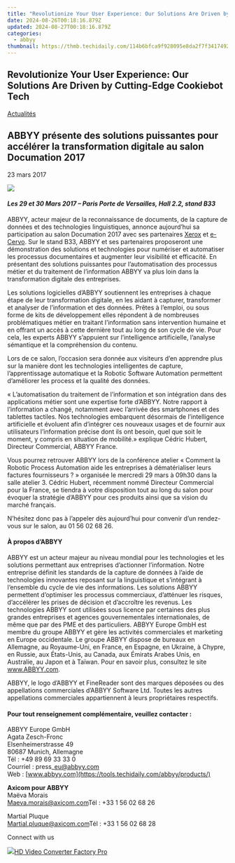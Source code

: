 ```yaml
---
title: "Revolutionize Your User Experience: Our Solutions Are Driven by Cutting-Edge Cookiebot Tech"
date: 2024-08-26T00:18:16.879Z
updated: 2024-08-27T00:18:16.879Z
categories:
  - abbyy
thumbnail: https://thmb.techidaily.com/114b6bfca9f928095e8da2f7f3417492afac50bf37b6d4d36fe64b43b43e9aea.jpg
---
```


## Revolutionize Your User Experience: Our Solutions Are Driven by Cutting-Edge Cookiebot Tech

[Actualités](https://tools.techidaily.com/abbyy/products/)

## ABBYY présente des solutions puissantes pour accélérer la transformation digitale au salon Documation 2017

23 mars 2017

![](https://content.abbyy.com/-/media/project/abbyy/abbyy/branchtemplates/shutterstock_1272462163_1296-x-729.jpg?h=729&iar=0&w=1296)

#### _Les 29 et 30 Mars 2017 – Paris Porte de Versailles, Hall 2.2, stand B33_

  
ABBYY, acteur majeur de la reconnaissance de documents, de la capture de données et des technologies linguistiques, annonce aujourd’hui sa participation au salon Documation 2017 avec ses partenaires [Xerox](https://www.xerox.fr/ "Xerox") et [e-Cervo](http://www.e-cervo.fr/ "e-Cervo"). Sur le stand B33, ABBYY et ses partenaires proposeront une démonstration des solutions et technologies pour numériser et automatiser les processus documentaires et augmenter leur visibilité et efficacité. En présentant des solutions puissantes pour l’automatisation des processus métier et du traitement de l’information ABBYY va plus loin dans la transformation digitale des entreprises.

Les solutions logicielles d’ABBYY soutiennent les entreprises à chaque étape de leur transformation digitale, en les aidant à capturer, transformer et analyser de l’information et des données. Prêtes à l’em­ploi, ou sous forme de kits de déve­loppement elles répondent à de nombreuses problématiques métier en traitant l’information sans intervention humaine et en offrant un accès à cette dernière tout au long de son cycle de vie. Pour cela, les experts ABBYY s’appuient sur l’intelligence artificielle, l’analyse sémantique et la compréhension du contenu.

  
Lors de ce salon, l’occasion sera donnée aux visiteurs d’en apprendre plus sur la manière dont les technologies intelligentes de capture, l’apprentissage automatique et la Robotic Software Automation permettent d’améliorer les process et la qualité des données.

« L’auto­matisation du traitement de l’infor­mation et son intégration dans des applications métier sont une expertise forte d’ABBYY. Notre rapport à l’information a changé, notamment avec l’arrivée des smartphones et des tablettes tactiles. Nos technologies embarquent désormais de l’intelligence artificielle et évoluent afin d’intégrer ces nouveaux usages et de fournir aux utilisateurs l’information précise dont ils ont besoin, quel que soit le moment, y compris en situation de mobilité.» explique Cédric Hubert, Directeur Commercial, ABBYY France.

  
Vous pourrez retrouver ABBYY lors de la conférence atelier « Comment la Robotic Process Automation aide les entreprises à dématérialiser leurs factures fournisseurs ? » organisée le mercredi 29 mars à 09h30 dans la salle atelier 3\. Cédric Hubert, récemment nommé Directeur Commercial pour la France, se tiendra à votre disposition tout au long du salon pour évoquer la stratégie d’ABBYY pour ces produits ainsi que sa vision du marché français.

N’hésitez donc pas à l’appeler dès aujourd’hui pour convenir d’un rendez-vous sur le salon, au 01 56 02 68 26.  
  
#### À propos d’ABBYY

ABBYY est un acteur majeur au niveau mondial pour les technologies et les solutions permettant aux entreprises d’actionner l’information. Notre entreprise définit les standards de la capture de données à l’aide de technologies innovantes reposant sur la linguistique et s’intégrant à l’ensemble du cycle de vie des informations. Les solutions ABBYY permettent d’optimiser les processus commerciaux, d’atténuer les risques, d’accélérer les prises de décision et d’accroître les revenus. Les technologies ABBYY sont utilisées sous licence par certaines des plus grandes entreprises et agences gouvernementales internationales, de même que par des PME et des particuliers. ABBYY Europe GmbH est membre du groupe ABBYY et gère les activités commerciales et marketing en Europe occidentale. Le groupe ABBYY dispose de bureaux en Allemagne, au Royaume-Uni, en France, en Espagne, en Ukraine, à Chypre, en Russie, aux États-Unis, au Canada, aux Émirats Arabes Unis, en Australie, au Japon et à Taïwan. Pour en savoir plus, consultez le site www.ABBYY.com.

ABBYY, le logo d’ABBYY et FineReader sont des marques déposées ou des appellations commerciales d’ABBYY Software Ltd. Toutes les autres appellations commerciales appartiennent à leurs propriétaires respectifs.

#### Pour tout renseignement complémentaire, veuillez contacter :

ABBYY Europe GmbH  
Agata Zesch-Fronc  
Elsenheimerstrasse 49  
80687 Munich, Allemagne  
Tél : +49 89 69 33 33 0  
Courriel : press\_eu@abbyy.com  
Web : [www.abbyy.com](https://tools.techidaily.com/abbyy/products/)

**Axicom pour ABBYY**  
Maëva Morais  
[Maeva.morais@axicom.com](https://tools.techidaily.com/abbyy/products/)Tél : +33 1 56 02 68 26

Martial Pluque  
[Martial.pluque@axicom.com](https://tools.techidaily.com/abbyy/products/)Tél : +33 1 56 02 68 28

Connect with us

<ins class="adsbygoogle"
     style="display:block"
     data-ad-format="autorelaxed"
     data-ad-client="ca-pub-7571918770474297"
     data-ad-slot="1223367746"></ins>



<ins class="adsbygoogle"
     style="display:block"
     data-ad-client="ca-pub-7571918770474297"
     data-ad-slot="8358498916"
     data-ad-format="auto"
     data-full-width-responsive="true"></ins>

<!-- affiliate ads begin -->
<a href="https://secure.2checkout.com/order/checkout.php?PRODS=4537546&QTY=1&AFFILIATE=108875&CART=1"><img src="https://secure.avangate.com/images/merchant/4b0a0290ad7df100b77e86839989a75e/products/7_copy_2_2_hdpro.png" border="0">HD Video Converter Factory Pro</a>
<!-- affiliate ads end -->

